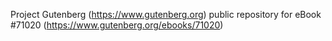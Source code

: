 Project Gutenberg (https://www.gutenberg.org) public repository for
eBook #71020 (https://www.gutenberg.org/ebooks/71020)
